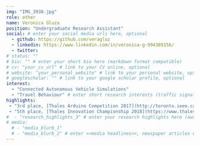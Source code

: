 ```yaml
---
img: "IMG_3938.jpg"
role: other
name: Veronica Gluza
position: "Undergraduate Research Assistant"
social: # enter your social media urls here, optional
  - github: https://github.com/veragluz
  - linkedin: https://www.linkedin.com/in/veronica-g-994389156/
  - twitter:
# status: ""
# bio: "" # enter your short bio here (markdown format compatible)
# cv: "your_cv_url" # link to your CV online, optional
# website: "your_personal_website" # link to your personal website, optional
# googlescholar: "" # link to your google scholar profile, optional
interest:
  - "Connected Autonomous Vehicle Simulations"
  - "Travel Behaviour" # enter short research interests (traffic signal, CAV, etc.), optional
highlights:
 - "3rd place, [Thales Arduino Competition 2017](http://toronto.ieee.ca/2017/09/30/thales-project-arduino-competition/)"
 - "5th place, [Thales Innovation Championship 2018](https://www.thalesgroup.com/en/thales-student-innovation-championship)"
#  - "research_highlights_3" # enter your research highlights here (awards, achievements, etc.), optional
# media:
  # - "media_blurb_1"
  # - "media_blurb_2" # enter <<media headlines>>, newspaper articles etc...
---
```

